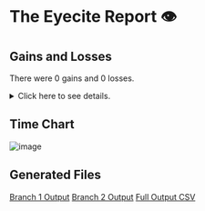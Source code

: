 # The Eyecite Report :eye:



Gains and Losses
---------
There were 0 gains and 0 losses.

<details>
<summary>Click here to see details.</summary>

|     id     |  Gain  |  Loss  |
| ---------- | ------ | ------ |


</details>



Time Chart
---------

![image](https://raw.githubusercontent.com/freelawproject/reporters-db/artifacts/156/results/chart.png)


Generated Files
---------

[Branch 1 Output](https://raw.githubusercontent.com/freelawproject/reporters-db/artifacts/156/results/original.json)
[Branch 2 Output](https://raw.githubusercontent.com/freelawproject/reporters-db/artifacts/156/results/update.json)
[Full Output CSV ](https://raw.githubusercontent.com/freelawproject/reporters-db/artifacts/156/results/output.csv)
